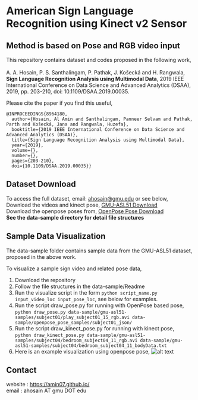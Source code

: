 # American Sign Language Recognition using Kinect v2 Sensor
## Method is based on Pose and RGB video input

This repository contains dataset and codes proposed in the following work, <br /> <br />
A. A. Hosain, P. S. Santhalingam, P. Pathak, J. Košecká and H. Rangwala, 
**Sign Language Recognition Analysis using Multimodal Data**, 
2019 IEEE International Conference on Data Science and Advanced Analytics (DSAA), 2019, 
pp. 203-210, doi: 10.1109/DSAA.2019.00035.

Please cite the paper if you find this useful,
```
@INPROCEEDINGS{8964180,
  author={Hosain, Al Amin and Santhalingam, Panneer Selvam and Pathak, Parth and Košecká, Jana and Rangwala, Huzefa},
  booktitle={2019 IEEE International Conference on Data Science and Advanced Analytics (DSAA)}, 
  title={Sign Language Recognition Analysis using Multimodal Data}, 
  year={2019},
  volume={},
  number={},
  pages={203-210},
  doi={10.1109/DSAA.2019.00035}}
```

## Dataset Download
To access the full dataset, email: ahosain@gmu.edu or see below, <br>
Download the videos and kinect pose, [GMU-ASL51 Download](https://drive.google.com/file/d/1D0Ew6gifUXHZGgXVqKJOt4XlXMTIA7Aj/view?usp=sharing) <br>
Download the openpose poses from, [OpenPose Pose Download](https://drive.google.com/file/d/1vS5pYPhmeEY57ADOeqxmcX9fWqAk09GR/view?usp=sharing) <br>
**See the data-sample directory for detail file structures**

## Sample Data Visualization
The data-sample folder contains sample data from the GMU-ASL51 dataset, proposed in the above work.

To visualize a sample sign video and related pose data, 
1. Download the repository
2. Follow the file structures in the data-sample/Readme
3. Run the visualize script in the form ``` python script_name.py input_video_loc input_pose_loc ```, see below for examples.
4. Run the script draw_pose.py for running with OpenPose based pose, <br />
  ``` python draw_pose.py data-sample/gmu-asl51-samples/subject01/play_subject01_15_rgb.avi data-sample/openpose_pose_samples/subject01_json/ ```
5. Run the script draw_kinect_pose.py for running with kinect pose, <br />
  ``` python draw_kinect_pose.py data-sample/gmu-asl51-samples/subject04/bedroom_subject04_11_rgb.avi data-sample/gmu-asl51-samples/subject04/bedroom_subject04_11_bodyData.txt ```
6. Here is an example visualization using openpose pose,
![alt text](data-sample/saved_vis.png)

## Contact
website : https://amin07.github.io/<br>
email : ahosain AT gmu DOT edu
